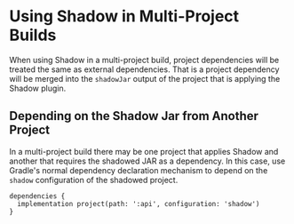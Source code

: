 # Using Shadow in Multi-Project Builds

When using Shadow in a multi-project build, project dependencies will be treated the same as
external dependencies.
That is a project dependency will be merged into the `shadowJar` output of the project that
is applying the Shadow plugin.

## Depending on the Shadow Jar from Another Project

In a multi-project build there may be one project that applies Shadow and another that
requires the shadowed JAR as a dependency.
In this case, use Gradle's normal dependency declaration mechanism to depend on the `shadow`
configuration of the shadowed project.

    dependencies {
      implementation project(path: ':api', configuration: 'shadow')
    }
